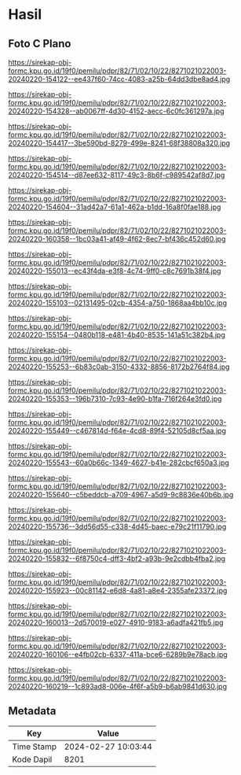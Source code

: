 # Hasil

## Foto C Plano

https://sirekap-obj-formc.kpu.go.id/19f0/pemilu/pdpr/82/71/02/10/22/8271021022003-20240220-154122--ee437f60-74cc-4083-a25b-64dd3dbe8ad4.jpg

https://sirekap-obj-formc.kpu.go.id/19f0/pemilu/pdpr/82/71/02/10/22/8271021022003-20240220-154328--ab0067ff-4d30-4152-aecc-6c0fc361297a.jpg

https://sirekap-obj-formc.kpu.go.id/19f0/pemilu/pdpr/82/71/02/10/22/8271021022003-20240220-154417--3be590bd-8279-499e-8241-68f38808a320.jpg

https://sirekap-obj-formc.kpu.go.id/19f0/pemilu/pdpr/82/71/02/10/22/8271021022003-20240220-154514--d87ee632-8117-49c3-8b6f-c989542af8d7.jpg

https://sirekap-obj-formc.kpu.go.id/19f0/pemilu/pdpr/82/71/02/10/22/8271021022003-20240220-154604--31ad42a7-61a1-462a-b1dd-16a8f0fae188.jpg

https://sirekap-obj-formc.kpu.go.id/19f0/pemilu/pdpr/82/71/02/10/22/8271021022003-20240220-160358--1bc03a41-af49-4f62-8ec7-bf436c452d60.jpg

https://sirekap-obj-formc.kpu.go.id/19f0/pemilu/pdpr/82/71/02/10/22/8271021022003-20240220-155013--ec43f4da-e3f8-4c74-9ff0-c8c7691b38f4.jpg

https://sirekap-obj-formc.kpu.go.id/19f0/pemilu/pdpr/82/71/02/10/22/8271021022003-20240220-155103--02131495-02cb-4354-a750-1868aa4bb10c.jpg

https://sirekap-obj-formc.kpu.go.id/19f0/pemilu/pdpr/82/71/02/10/22/8271021022003-20240220-155154--0480b118-e481-4b40-8535-141a51c382b4.jpg

https://sirekap-obj-formc.kpu.go.id/19f0/pemilu/pdpr/82/71/02/10/22/8271021022003-20240220-155253--6b83c0ab-3150-4332-8856-8172b2764f84.jpg

https://sirekap-obj-formc.kpu.go.id/19f0/pemilu/pdpr/82/71/02/10/22/8271021022003-20240220-155353--196b7310-7c93-4e90-b1fa-716f264e3fd0.jpg

https://sirekap-obj-formc.kpu.go.id/19f0/pemilu/pdpr/82/71/02/10/22/8271021022003-20240220-155449--c467814d-f64e-4cd8-89f4-52105d8cf5aa.jpg

https://sirekap-obj-formc.kpu.go.id/19f0/pemilu/pdpr/82/71/02/10/22/8271021022003-20240220-155543--60a0b66c-1349-4627-b41e-282cbcf650a3.jpg

https://sirekap-obj-formc.kpu.go.id/19f0/pemilu/pdpr/82/71/02/10/22/8271021022003-20240220-155640--c5beddcb-a709-4967-a5d9-9c8836e40b6b.jpg

https://sirekap-obj-formc.kpu.go.id/19f0/pemilu/pdpr/82/71/02/10/22/8271021022003-20240220-155736--3dd56d55-c338-4d45-baec-e79c21f11790.jpg

https://sirekap-obj-formc.kpu.go.id/19f0/pemilu/pdpr/82/71/02/10/22/8271021022003-20240220-155832--6f8750c4-dff3-4bf2-a93b-9e2cdbb4fba2.jpg

https://sirekap-obj-formc.kpu.go.id/19f0/pemilu/pdpr/82/71/02/10/22/8271021022003-20240220-155923--00c81142-e6d8-4a81-a8e4-2355afe23372.jpg

https://sirekap-obj-formc.kpu.go.id/19f0/pemilu/pdpr/82/71/02/10/22/8271021022003-20240220-160013--2d570019-e027-4910-9183-a6adfa421fb5.jpg

https://sirekap-obj-formc.kpu.go.id/19f0/pemilu/pdpr/82/71/02/10/22/8271021022003-20240220-160106--e4fb02cb-6337-411a-bce6-6289b9e78acb.jpg

https://sirekap-obj-formc.kpu.go.id/19f0/pemilu/pdpr/82/71/02/10/22/8271021022003-20240220-160219--1c893ad8-006e-4f6f-a5b9-b6ab9841d630.jpg


## Metadata

| Key        | Value               |
| ---------- | ------------------- |
| Time Stamp | 2024-02-27 10:03:44 |
| Kode Dapil | 8201                |



